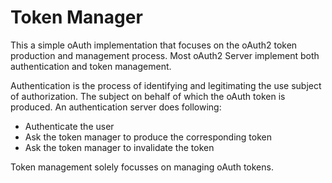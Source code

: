 # Token Manager

This a simple oAuth implementation that focuses on the oAuth2 token production and management process. Most oAuth2 Server implement both authentication and token management.

Authentication is the process of identifying and legitimating the use subject of authorization. The subject on behalf of which the oAuth token is produced. An authentication server does following:

- Authenticate the user
- Ask the token manager to produce the corresponding token
- Ask the token manager to invalidate the token

Token management solely focusses on managing oAuth tokens.